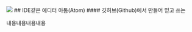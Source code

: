 <img class="img-responsive" src="https://mae.chab.in/wp-content/uploads/2015/05/Atom.png">
## IDE같은 에디터 아톰(Atom)
#### 깃허브(Github)에서 만들어 믿고 쓰는 
  
내용내용내용내용

